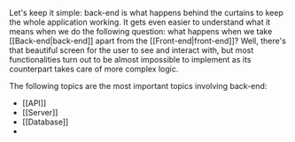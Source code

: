 Let's keep it simple: back-end is what happens behind the curtains to keep the whole application working. It gets even easier to understand what it means when we do the following question: what happens when we take [[Back-end|back-end]] apart from the [[Front-end|front-end]]? Well, there's that beautiful screen for the user to see and interact with, but most functionalities turn out to be almost impossible to implement as its counterpart takes care of more complex logic.

The following topics are the most important topics involving back-end:

- [[API]]
- [[Server]]
- [[Database]]
- 
